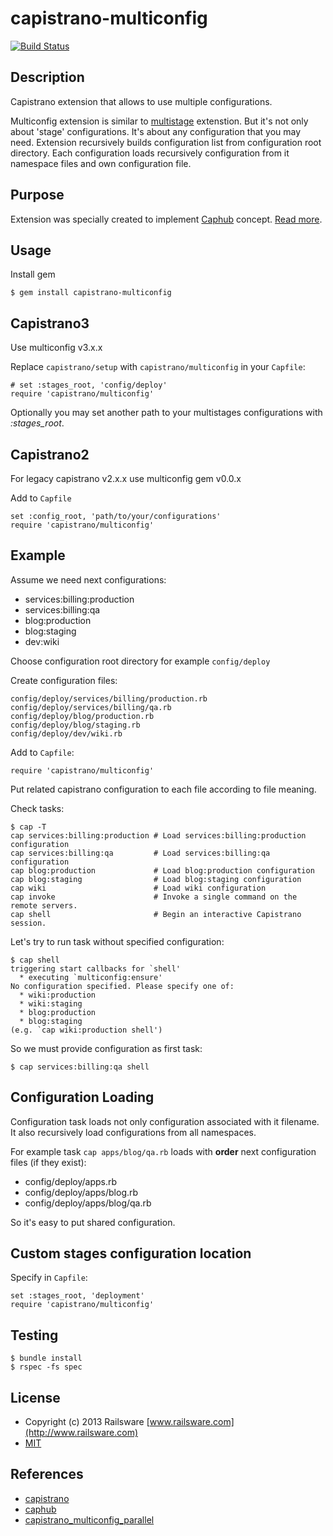 # capistrano-multiconfig

[![Build Status](https://travis-ci.org/railsware/capistrano-multiconfig.png)](https://travis-ci.org/railsware/capistrano-multiconfig)

## Description

Capistrano extension that allows to use multiple configurations.

Multiconfig extension is similar to [multistage](https://github.com/capistrano/capistrano-ext) extenstion.
But it's not only about 'stage' configurations. It's about any configuration that you may need.
Extension recursively builds configuration list from configuration root directory.
Each configuration loads recursively configuration from it namespace files and own configuration file.

## Purpose

Extension was specially created to implement [Caphub](https://github.com/railsware/caphub) concept.
[Read more](http://railsware.com/blog/2011/11/18/caphub-multiple-applications-deployment-with-capistrano/).

## Usage

Install gem

    $ gem install capistrano-multiconfig


## Capistrano3

Use multiconfig v3.x.x

Replace `capistrano/setup` with `capistrano/multiconfig` in your `Capfile`:

    # set :stages_root, 'config/deploy'
    require 'capistrano/multiconfig'

Optionally you may set another path to your multistages configurations with *:stages_root*.

## Capistrano2

For legacy capistrano v2.x.x use multiconfig gem v0.0.x

Add to `Capfile`

    set :config_root, 'path/to/your/configurations'
    require 'capistrano/multiconfig'


## Example

Assume we need next configurations:

* services:billing:production
* services:billing:qa
* blog:production
* blog:staging
* dev:wiki

Choose configuration root directory for example `config/deploy`

Create configuration files:

    config/deploy/services/billing/production.rb
    config/deploy/services/billing/qa.rb
    config/deploy/blog/production.rb
    config/deploy/blog/staging.rb
    config/deploy/dev/wiki.rb

Add to `Capfile`:

    require 'capistrano/multiconfig'

Put related capistrano configuration to each file according to file meaning.

Check tasks:

    $ cap -T
    cap services:billing:production # Load services:billing:production configuration
    cap services:billing:qa         # Load services:billing:qa configuration
    cap blog:production             # Load blog:production configuration
    cap blog:staging                # Load blog:staging configuration
    cap wiki                        # Load wiki configuration
    cap invoke                      # Invoke a single command on the remote servers.
    cap shell                       # Begin an interactive Capistrano session.

Let's try to run task without specified configuration:

    $ cap shell
    triggering start callbacks for `shell'
      * executing `multiconfig:ensure'
    No configuration specified. Please specify one of:
      * wiki:production
      * wiki:staging
      * blog:production
      * blog:staging
    (e.g. `cap wiki:production shell')


So we must provide configuration as first task:

    $ cap services:billing:qa shell

## Configuration Loading

Configuration task loads not only configuration associated with it filename.
It also recursively load configurations from all namespaces.

For example task `cap apps/blog/qa.rb` loads with **order** next configuration files (if they exist):

* config/deploy/apps.rb
* config/deploy/apps/blog.rb
* config/deploy/apps/blog/qa.rb

So it's easy to put shared configuration.

## Custom stages configuration location

Specify in `Capfile`:

    set :stages_root, 'deployment'
    require 'capistrano/multiconfig'

## Testing

    $ bundle install
    $ rspec -fs spec

## License

* Copyright (c) 2013 Railsware [www.railsware.com](http://www.railsware.com)
* [MIT](www.opensource.org/licenses/MIT)

## References

* [capistrano](https://github.com/capistrano/capistrano)
* [caphub](https://github.com/railsware/caphub)
* [capistrano_multiconfig_parallel](https://github.com/bogdanRada/capistrano_multiconfig_parallel)
